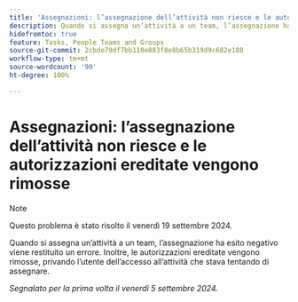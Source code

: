 ```yaml
---
title: 'Assegnazioni: l’assegnazione dell’attività non riesce e le autorizzazioni ereditate vengono rimosse'
description: Quando si assegna un’attività a un team, l’assegnazione ha esito negativo e viene restituito un errore. Inoltre, le autorizzazioni ereditate vengono rimosse, privando l’utente dell’accesso all’attività che stava tentando di assegnare.
hidefromtoc: true
feature: Tasks, People Teams and Groups
source-git-commit: 2cbde79df7bb110e083f8e8b65b319d9c682e188
workflow-type: tm+mt
source-wordcount: '90'
ht-degree: 100%

---
```


# Assegnazioni: l’assegnazione dell’attività non riesce e le autorizzazioni ereditate vengono rimosse

>[!NOTE]
>
>Questo problema è stato risolto il venerdì 19 settembre 2024.

Quando si assegna un’attività a un team, l’assegnazione ha esito negativo viene restituito un errore. Inoltre, le autorizzazioni ereditate vengono rimosse, privando l’utente dell’accesso all’attività che stava tentando di assegnare.

_Segnalato per la prima volta il venerdì 5 settembre 2024._
